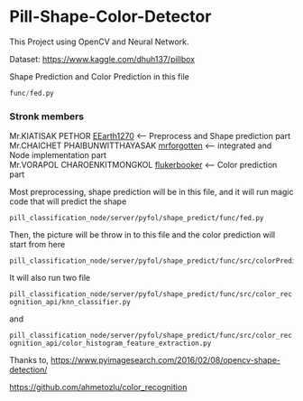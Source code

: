 # Pill-Shape-Color-Detector
This Project using OpenCV and Neural Network.

Dataset: https://www.kaggle.com/dhuh137/pillbox

Shape Prediction and Color Prediction in this file
``` python
func/fed.py
```

### Stronk members
Mr.KIATISAK PETHOR [EEarth1270](https://github.com/EEarth1270) <-- Preprocess and Shape prediction part<br> 
Mr.CHAICHET PHAIBUNWITTHAYASAK [mrforgotten](https://github.com/mrforgotten) <-- integrated and Node implementation part<br> 
Mr.VORAPOL CHAROENKITMONGKOL [flukerbooker](https://github.com/flukerbooker) <-- Color prediction part<br> 

Most preprocessing, shape prediction will be in this file, and it will run magic code that will predict the shape

```
pill_classification_node/server/pyfol/shape_predict/func/fed.py
```
<p>Then, the picture will be throw in to this file and the color prediction will start from here</p>

```
pill_classification_node/server/pyfol/shape_predict/func/src/colorPredictor.py
```
<p>It will also run two file</p>

`pill_classification_node/server/pyfol/shape_predict/func/src/color_recognition_api/knn_classifier.py`<br>

and <br>

`pill_classification_node/server/pyfol/shape_predict/func/src/color_recognition_api/color_histogram_feature_extraction.py`<br>

Thanks to,
https://www.pyimagesearch.com/2016/02/08/opencv-shape-detection/

https://github.com/ahmetozlu/color_recognition
